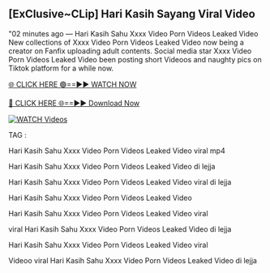 ## [ExClusive~CLip] Hari Kasih Sayang Viral Video


"02 minutes ago —  Hari Kasih Sahu Xxxx Video Porn Videos Leaked Video New collections of   Xxxx Video Porn Videos Leaked Video now being a creator on Fanfix uploading adult contents. Social media star   Xxxx Video Porn Videos Leaked Video been posting short Videoos and naughty pics on Tiktok platform for a while now.


[🌐 CLICK HERE 🟢==►► WATCH NOW](https://wtach.club/leakvideo/)

[🔴 CLICK HERE 🌐==►► Download Now](https://wtach.club/leakvideo/)

[![WATCH Videos](https://i.imgur.com/dJHk4Zq.gif)](https://wtach.club/leakvideo/)


TAG :

Hari Kasih Sahu Xxxx Video Porn Videos Leaked Video viral mp4

Hari Kasih Sahu Xxxx Video Porn Videos Leaked Video di lejja

Hari Kasih Sahu Xxxx Video Porn Videos Leaked Video viral di lejja

Hari Kasih Sahu Xxxx Video Porn Videos Leaked Video

Hari Kasih Sahu Xxxx Video Porn Videos Leaked Video viral

viral Hari Kasih Sahu Xxxx Video Porn Videos Leaked Video di lejja

Hari Kasih Sahu Xxxx Video Porn Videos Leaked Video viral

Videoo viral Hari Kasih Sahu Xxxx Video Porn Videos Leaked Video di lejja

